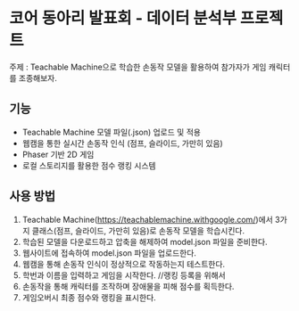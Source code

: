 # 코어 동아리 발표회 - 데이터 분석부 프로젝트

주제 : Teachable Machine으로 학습한 손동작 모델을 활용하여 참가자가 게임 캐릭터를 조종해보자.

## 기능

- Teachable Machine 모델 파일(.json) 업로드 및 적용
- 웹캠을 통한 실시간 손동작 인식 (점프, 슬라이드, 가만히 있음)
- Phaser 기반 2D 게임
- 로컬 스토리지를 활용한 점수 랭킹 시스템

## 사용 방법

1. Teachable Machine(https://teachablemachine.withgoogle.com/)에서 3가지 클래스(점프, 슬라이드, 가만히 있음)로 손동작 모델을 학습시킨다.
2. 학습된 모델을 다운로드하고 압축을 해제하여 model.json 파일을 준비한다.
3. 웹사이트에 접속하여 model.json 파일을 업로드한다.
4. 웹캠을 통해 손동작 인식이 정상적으로 작동하는지 테스트한다.
5. 학번과 이름을 입력하고 게임을 시작한다. //랭킹 등록을 위해서
6. 손동작을 통해 캐릭터를 조작하며 장애물을 피해 점수를 획득한다.
7. 게임오버시 최종 점수와 랭킹을 표시한다.




